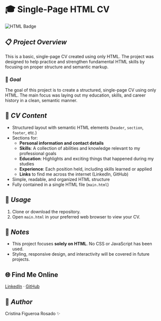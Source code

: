#  🎓 Single-Page HTML CV

![HTML Badge](https://img.shields.io/badge/HTML-Orange?style=flat&logo=html5&logoColor=white)

## 📋 *Project Overview*
This is a basic, single-page CV created using only HTML. The project was designed to help practice and strengthen fundamental HTML skills by focusing on proper structure and semantic markup.

### 🎯 *Goal*
The goal of this project is to create a structured, single-page CV using only HTML. The main focus was laying out my education, skills, and career history in a clean, semantic manner. 

##  🧩 *CV Content*
- Structured layout with semantic HTML elements (`header`, `section`, `footer`, etc.)
- Sections for:
  - **Personal information and contact details**
  - **Skills**: A collection of abilities and knowledge relevant to my professional goals
  - **Education**: Highlights and exciting things that happened during my studies  
  - **Experience**: Each position held, including skills learned or applied  
  - **Links** to find me across the internet (LinkedIn, GitHub)
- Simple, readable, and organized HTML structure
- Fully contained in a single HTML file (`main.html`)

## 🚀 *Usage*
1. Clone or download the repository.
2. Open `main.html` in your preferred web browser to view your CV.

## 📝 *Notes*
- This project focuses **solely on HTML**. No CSS or JavaScript has been used.  
- Styling, responsive design, and interactivity will be covered in future projects.  

## 🌐 Find Me Online
[LinkedIn](https://www.linkedin.com/in/cristina-figueroa-rosado/) · [GitHub](https://github.com/Cristina-Figueroa)

##  👤 *Author*
Cristina Figueroa Rosado ✨



